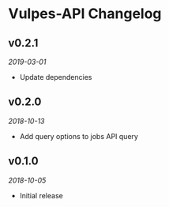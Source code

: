 # Vulpes-API Changelog

## v0.2.1
_2019-03-01_

 * Update dependencies

## v0.2.0
_2018-10-13_

 * Add query options to jobs API query

## v0.1.0
_2018-10-05_

 * Initial release
